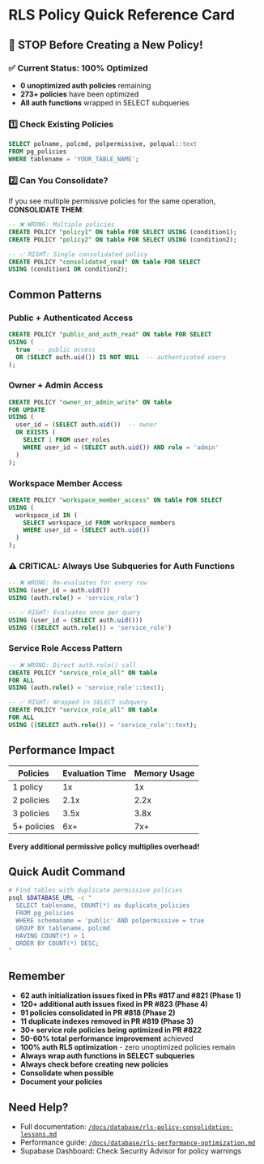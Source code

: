 # RLS Policy Quick Reference Card

## 🚨 STOP Before Creating a New Policy!

### ✅ Current Status: 100% Optimized
- **0 unoptimized auth policies** remaining
- **273+ policies** have been optimized
- **All auth functions** wrapped in SELECT subqueries

### 1️⃣ Check Existing Policies
```sql
SELECT polname, polcmd, polpermissive, polqual::text
FROM pg_policies
WHERE tablename = 'YOUR_TABLE_NAME';
```

### 2️⃣ Can You Consolidate?
If you see multiple permissive policies for the same operation, **CONSOLIDATE THEM**:

```sql
-- ❌ WRONG: Multiple policies
CREATE POLICY "policy1" ON table FOR SELECT USING (condition1);
CREATE POLICY "policy2" ON table FOR SELECT USING (condition2);

-- ✅ RIGHT: Single consolidated policy
CREATE POLICY "consolidated_read" ON table FOR SELECT
USING (condition1 OR condition2);
```

## Common Patterns

### Public + Authenticated Access
```sql
CREATE POLICY "public_and_auth_read" ON table FOR SELECT
USING (
  true  -- public access
  OR (SELECT auth.uid()) IS NOT NULL  -- authenticated users
);
```

### Owner + Admin Access
```sql
CREATE POLICY "owner_or_admin_write" ON table
FOR UPDATE
USING (
  user_id = (SELECT auth.uid())  -- owner
  OR EXISTS (
    SELECT 1 FROM user_roles
    WHERE user_id = (SELECT auth.uid()) AND role = 'admin'
  )
);
```

### Workspace Member Access
```sql
CREATE POLICY "workspace_member_access" ON table FOR SELECT
USING (
  workspace_id IN (
    SELECT workspace_id FROM workspace_members
    WHERE user_id = (SELECT auth.uid())
  )
);
```

### ⚠️ CRITICAL: Always Use Subqueries for Auth Functions
```sql
-- ❌ WRONG: Re-evaluates for every row
USING (user_id = auth.uid())
USING (auth.role() = 'service_role')

-- ✅ RIGHT: Evaluates once per query
USING (user_id = (SELECT auth.uid()))
USING ((SELECT auth.role()) = 'service_role')
```

### Service Role Access Pattern
```sql
-- ❌ WRONG: Direct auth.role() call
CREATE POLICY "service_role_all" ON table
FOR ALL
USING (auth.role() = 'service_role'::text);

-- ✅ RIGHT: Wrapped in SELECT subquery
CREATE POLICY "service_role_all" ON table
FOR ALL
USING ((SELECT auth.role()) = 'service_role'::text);
```

## Performance Impact

| Policies | Evaluation Time | Memory Usage |
|----------|----------------|--------------|
| 1 policy | 1x | 1x |
| 2 policies | 2.1x | 2.2x |
| 3 policies | 3.5x | 3.8x |
| 5+ policies | 6x+ | 7x+ |

**Every additional permissive policy multiplies overhead!**

## Quick Audit Command
```bash
# Find tables with duplicate permissive policies
psql $DATABASE_URL -c "
  SELECT tablename, COUNT(*) as duplicate_policies
  FROM pg_policies
  WHERE schemaname = 'public' AND polpermissive = true
  GROUP BY tablename, polcmd
  HAVING COUNT(*) > 1
  ORDER BY COUNT(*) DESC;
"
```

## Remember
- **62 auth initialization issues fixed in PRs #817 and #821 (Phase 1)**
- **120+ additional auth issues fixed in PR #823 (Phase 4)**
- **91 policies consolidated in PR #818 (Phase 2)**
- **11 duplicate indexes removed in PR #819 (Phase 3)**
- **30+ service role policies being optimized in PR #822**
- **50-60% total performance improvement** achieved
- **100% auth RLS optimization** - zero unoptimized policies remain
- **Always wrap auth functions in SELECT subqueries**
- **Always check before creating new policies**
- **Consolidate when possible**
- **Document your policies**

## Need Help?
- Full documentation: [`/docs/database/rls-policy-consolidation-lessons.md`](./rls-policy-consolidation-lessons.md)
- Performance guide: [`/docs/database/rls-performance-optimization.md`](./rls-performance-optimization.md)
- Supabase Dashboard: Check Security Advisor for policy warnings